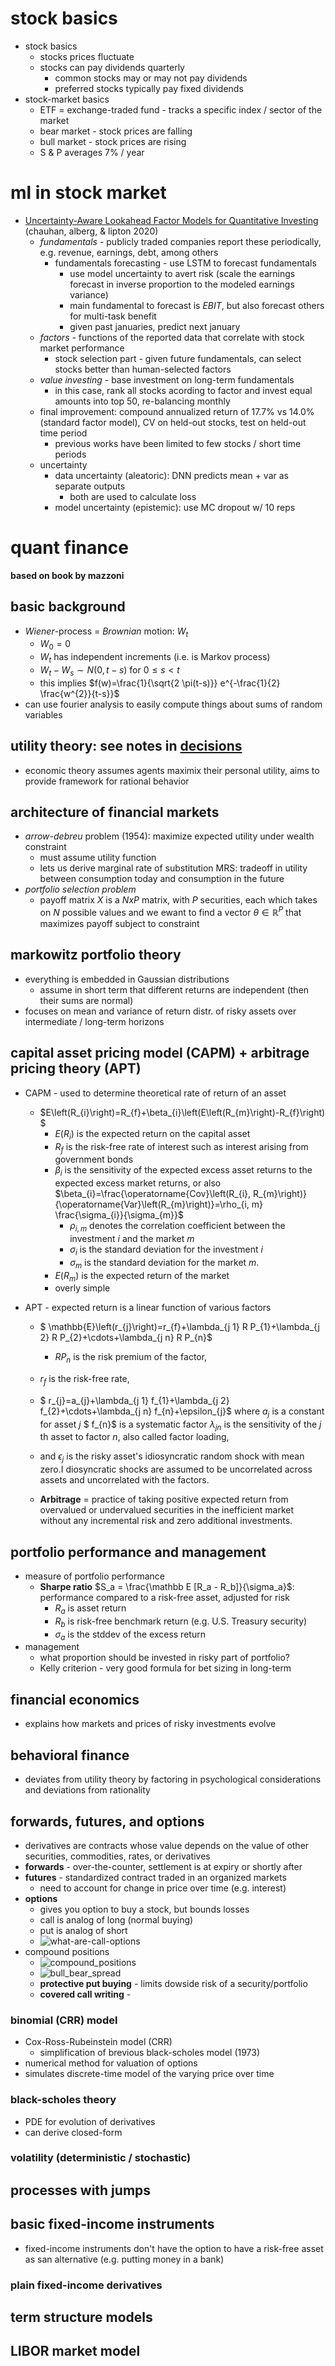 # stock basics

- stock basics
  - stocks prices fluctuate
  - stocks can pay dividends quarterly
    - common stocks may or may not pay dividends
    - preferred stocks typically pay fixed dividends
- stock-market basics
  - ETF = exchange-traded fund - tracks a specific index / sector of the market
  - bear market - stock prices are falling
  - bull market - stock prices are rising
  - S & P averages 7% / year



# ml in stock market

- [Uncertainty-Aware Lookahead Factor Models for Quantitative Investing](https://arxiv.org/abs/2007.04082) (chauhan, alberg, & lipton 2020)
  - *fundamentals* - publicly traded companies report these periodically, e.g. revenue, earnings, debt, among others
    - fundamentals forecasting - use LSTM to forecast fundamentals
      - use model uncertainty to avert risk (scale the earnings forecast in inverse proportion to the modeled earnings variance)
      - main fundamental to forecast is *EBIT*, but also forecast others for multi-task benefit
      - given past januaries, predict next january
  - *factors* - functions of the reported data that correlate with stock market performance
    - stock selection part - given future fundamentals, can select stocks better than human-selected factors
  - *value investing* - base investment on long-term fundamentals
    - in this case, rank all stocks acording to factor and invest equal amounts into top 50, re-balancing monthly
  - final improvement: compound annualized return of 17.7% vs 14.0% (standard factor model), CV on held-out stocks, test on held-out time period
    - previous works have been limited to few stocks / short time periods
  - uncertainty
    - data uncertainty (aleatoric): DNN predicts mean + var as separate outputs
      - both are used to calculate loss
    - model uncertainty (epistemic): use MC dropout w/ 10 reps

# quant finance

**based on book by mazzoni**

## basic background

* *Wiener*-process = *Brownian* motion: $W_t$
  * $W_0=0$
  * $W_t$ has independent increments (i.e. is Markov process)
  * $W_t - W_s \sim N(0, t-s)$ for $0 \leq s < t$
  * this implies $f(w)=\frac{1}{\sqrt{2 \pi(t-s)}} e^{-\frac{1}{2} \frac{w^{2}}{t-s}}$
* can use fourier analysis to easily compute things about sums of random variables



## utility theory: see notes in [decisions](https://csinva.io/notes/ai/decisions.html)

- economic theory assumes agents maximix their personal utility, aims to provide framework for rational behavior



## architecture of financial markets

- *arrow-debreu* problem (1954): maximize expected utility under wealth constraint
  - must assume utility function
  - lets us derive marginal rate of substitution MRS: tradeoff in utility between consumption today and consumption in the future
- *portfolio selection problem*
  - payoff matrix $X$ is a $N x P$ matrix, with $P$ securities, each which takes on $N$ possible values and we ewant to find a vector $\theta \in \mathbb R^P$ that maximizes payoff subject to constraint

## markowitz portfolio theory

- everything is embedded in Gaussian distributions
  - assume in short term that different returns are independent (then their sums are normal)
- focuses on mean and variance of return distr. of risky assets over intermediate / long-term horizons

## capital asset pricing model (CAPM) + arbitrage pricing theory (APT)

- CAPM - used to determine theoretical rate of return of an asset
  - $E\left(R_{i}\right)=R_{f}+\beta_{i}\left(E\left(R_{m}\right)-R_{f}\right)
    $
    - $E\left(R_{i}\right)$ is the expected return on the capital asset
    - $R_{f}$ is the risk-free rate of interest such as interest arising from government bonds
    - $\beta_{i}$ is the sensitivity of the expected excess asset returns to the expected excess market returns, or also $\beta_{i}=\frac{\operatorname{Cov}\left(R_{i}, R_{m}\right)}{\operatorname{Var}\left(R_{m}\right)}=\rho_{i, m} \frac{\sigma_{i}}{\sigma_{m}}$
      - $\rho_{i, m}$ denotes the correlation coefficient between the investment $i$ and the market $m$
      - $\sigma_{i}$ is the standard deviation for the investment $i$
      - $\sigma_{m}$ is the standard deviation for the market $m$.
    - $E\left(R_{m}\right)$ is the expected return of the market
    - overly simple
  
- APT - expected return is a linear function of various factors 
	- $ \mathbb{E}\left(r_{j}\right)=r_{f}+\lambda_{j 1} R P_{1}+\lambda_{j 2} R P_{2}+\cdots+\lambda_{j n} R P_{n}$
	  - $R P_{n}$ is the risk premium of the factor,
    - $r_{f}$ is the risk-free rate,
    - $ r_{j}=a_{j}+\lambda_{j 1} f_{1}+\lambda_{j 2} f_{2}+\cdots+\lambda_{j n} f_{n}+\epsilon_{j}$
      where
      $a_{j}$ is a constant for asset $j$
      $ f_{n}$ is a systematic factor
      $\lambda_{j n}$ is the sensitivity of the $j$ th asset to factor $n,$ also called factor loading,
    - and $\epsilon_{j}$ is the risky asset's idiosyncratic random shock with mean zero.I diosyncratic shocks are assumed to be uncorrelated across assets and uncorrelated with the factors.
  
  - **Arbitrage** = practice of taking positive expected return from overvalued or undervalued securities in the inefficient market without any incremental risk and zero additional investments.



## portfolio performance and management

- measure of portfolio performance
  - **Sharpe ratio** $S_a = \frac{\mathbb E [R_a - R_b]}{\sigma_a}$: performance compared to a risk-free asset, adjusted for risk
    - $R_a$ is asset return
    - $R_b$ is risk-free benchmark return (e.g. U.S. Treasury security)
    - $\sigma_a$ is the stddev of the excess return
- management
  - what proportion should be invested in risky part of portfolio?
  - Kelly criterion - very good formula for bet sizing in long-term



## financial economics

- explains how markets and prices of risky investments evolve



## behavioral finance

- deviates from utility theory by factoring in psychological considerations and  deviations from rationality



## forwards, futures, and options

- derivatives are contracts whose value depends on the value of other securities, commodities, rates, or derivatives
- **forwards** - over-the-counter, settlement is at expiry or shortly after
- **futures** - standardized contract traded in an organized markets
  - need to account for change in price over time (e.g. interest)
- **options**
  - gives you option to buy a stock, but bounds losses
  - call is analog of long (normal buying)
  - put is analog of short
  - ![what-are-call-options](../assets/what-are-call-options.gif)
- compound positions
  - ![compound_positions](../assets/compound_positions.png)
  - ![bull_bear_spread](../assets/bull_bear_spread.png)
  - **protective put buying** - limits dowside risk of a security/portfolio
  - **covered call writing** - 



### binomial (CRR) model

- Cox-Ross-Rubeinstein model (CRR)
  - simplification of brevious black-scholes model (1973)
- numerical method for valuation of options
- simulates discrete-time model of the varying price over time



### black-scholes theory

- PDE for evolution of derivatives
- can derive closed-form

### volatility (deterministic / stochastic)



## processes with jumps



## basic fixed-income instruments

- fixed-income instruments don't have the option to have a risk-free asset as san alternative (e.g. putting money in a bank)

### plain fixed-income derivatives



## term structure models



## LIBOR market model